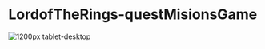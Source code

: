# LordofTheRings-questMisionsGame

![1200px tablet-desktop](https://github.com/SosegadoWebDev/LordofTheRings-questMisionsGame/blob/master/images/desktopScreenshoot.png)
